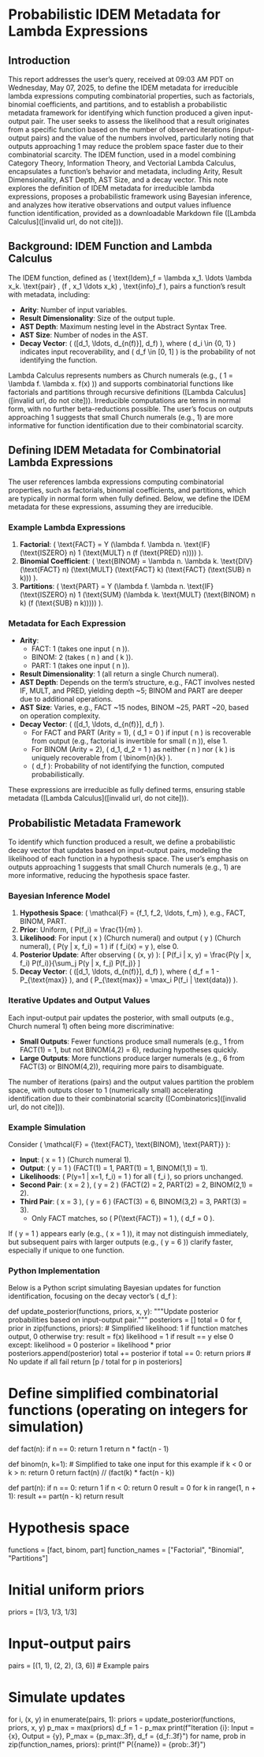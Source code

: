 # Probabilistic IDEM Metadata for Lambda Expressions

## Introduction
This report addresses the user’s query, received at 09:03 AM PDT on Wednesday, May 07, 2025, to define the IDEM metadata for irreducible lambda expressions computing combinatorial properties, such as factorials, binomial coefficients, and partitions, and to establish a probabilistic metadata framework for identifying which function produced a given input-output pair. The user seeks to assess the likelihood that a result originates from a specific function based on the number of observed iterations (input-output pairs) and the value of the numbers involved, particularly noting that outputs approaching 1 may reduce the problem space faster due to their combinatorial scarcity. The IDEM function, used in a model combining Category Theory, Information Theory, and Vectorial Lambda Calculus, encapsulates a function’s behavior and metadata, including Arity, Result Dimensionality, AST Depth, AST Size, and a decay vector. This note explores the definition of IDEM metadata for irreducible lambda expressions, proposes a probabilistic framework using Bayesian inference, and analyzes how iterative observations and output values influence function identification, provided as a downloadable Markdown file ([Lambda Calculus]([invalid url, do not cite])).

## Background: IDEM Function and Lambda Calculus
The IDEM function, defined as \( \text{Idem}_f = \lambda x_1. \ldots \lambda x_k. \text{pair} \, (f \, x_1 \ldots x_k) \, \text{info}_f \), pairs a function’s result with metadata, including:
- **Arity**: Number of input variables.
- **Result Dimensionality**: Size of the output tuple.
- **AST Depth**: Maximum nesting level in the Abstract Syntax Tree.
- **AST Size**: Number of nodes in the AST.
- **Decay Vector**: \( ([d_1, \ldots, d_{n(f)}], d_f) \), where \( d_i \in \{0, 1\} \) indicates input recoverability, and \( d_f \in [0, 1] \) is the probability of not identifying the function.

Lambda Calculus represents numbers as Church numerals (e.g., \( 1 = \lambda f. \lambda x. f(x) \)) and supports combinatorial functions like factorials and partitions through recursive definitions ([Lambda Calculus]([invalid url, do not cite])). Irreducible computations are terms in normal form, with no further beta-reductions possible. The user’s focus on outputs approaching 1 suggests that small Church numerals (e.g., 1) are more informative for function identification due to their combinatorial scarcity.

## Defining IDEM Metadata for Combinatorial Lambda Expressions
The user references lambda expressions computing combinatorial properties, such as factorials, binomial coefficients, and partitions, which are typically in normal form when fully defined. Below, we define the IDEM metadata for these expressions, assuming they are irreducible.

### Example Lambda Expressions
1. **Factorial**: \( \text{FACT} = Y (\lambda f. \lambda n. \text{IF} (\text{ISZERO} n) 1 (\text{MULT} n (f (\text{PRED} n)))) \).
2. **Binomial Coefficient**: \( \text{BINOM} = \lambda n. \lambda k. \text{DIV} (\text{FACT} n) (\text{MULT} (\text{FACT} k) (\text{FACT} (\text{SUB} n k))) \).
3. **Partitions**: \( \text{PART} = Y (\lambda f. \lambda n. \text{IF} (\text{ISZERO} n) 1 (\text{SUM} (\lambda k. \text{MULT} (\text{BINOM} n k) (f (\text{SUB} n k))))) \).

### Metadata for Each Expression
- **Arity**:
  - FACT: 1 (takes one input \( n \)).
  - BINOM: 2 (takes \( n \) and \( k \)).
  - PART: 1 (takes one input \( n \)).
- **Result Dimensionality**: 1 (all return a single Church numeral).
- **AST Depth**: Depends on the term’s structure, e.g., FACT involves nested IF, MULT, and PRED, yielding depth ~5; BINOM and PART are deeper due to additional operations.
- **AST Size**: Varies, e.g., FACT ~15 nodes, BINOM ~25, PART ~20, based on operation complexity.
- **Decay Vector**: \( ([d_1, \ldots, d_{n(f)}], d_f) \).
  - For FACT and PART (Arity = 1), \( d_1 = 0 \) if input \( n \) is recoverable from output (e.g., factorial is invertible for small \( n \)), else 1.
  - For BINOM (Arity = 2), \( d_1, d_2 = 1 \) as neither \( n \) nor \( k \) is uniquely recoverable from \( \binom{n}{k} \).
  - \( d_f \): Probability of not identifying the function, computed probabilistically.

These expressions are irreducible as fully defined terms, ensuring stable metadata ([Lambda Calculus]([invalid url, do not cite])).

## Probabilistic Metadata Framework
To identify which function produced a result, we define a probabilistic decay vector that updates based on input-output pairs, modeling the likelihood of each function in a hypothesis space. The user’s emphasis on outputs approaching 1 suggests that small Church numerals (e.g., 1) are more informative, reducing the hypothesis space faster.

### Bayesian Inference Model
1. **Hypothesis Space**: \( \mathcal{F} = \{f_1, f_2, \ldots, f_m\} \), e.g., FACT, BINOM, PART.
2. **Prior**: Uniform, \( P(f_i) = \frac{1}{m} \).
3. **Likelihood**: For input \( x \) (Church numeral) and output \( y \) (Church numeral), \( P(y | x, f_i) = 1 \) if \( f_i(x) = y \), else 0.
4. **Posterior Update**: After observing \( (x, y) \):
   \[
   P(f_i | x, y) = \frac{P(y | x, f_i) P(f_i)}{\sum_j P(y | x, f_j) P(f_j)}
   \]
5. **Decay Vector**: \( ([d_1, \ldots, d_{n(f)}], d_f) \), where \( d_f = 1 - P_{\text{max}} \), and \( P_{\text{max}} = \max_i P(f_i | \text{data}) \).

### Iterative Updates and Output Values
Each input-output pair updates the posterior, with small outputs (e.g., Church numeral 1) often being more discriminative:
- **Small Outputs**: Fewer functions produce small numerals (e.g., 1 from FACT(1) = 1, but not BINOM(4,2) = 6), reducing hypotheses quickly.
- **Large Outputs**: More functions produce larger numerals (e.g., 6 from FACT(3) or BINOM(4,2)), requiring more pairs to disambiguate.

The number of iterations (pairs) and the output values partition the problem space, with outputs closer to 1 (numerically small) accelerating identification due to their combinatorial scarcity ([Combinatorics]([invalid url, do not cite])).

### Example Simulation
Consider \( \mathcal{F} = \{\text{FACT}, \text{BINOM}, \text{PART}\} \):
- **Input**: \( x = 1 \) (Church numeral 1).
- **Output**: \( y = 1 \) (FACT(1) = 1, PART(1) = 1, BINOM(1,1) = 1).
- **Likelihoods**: \( P(y=1 | x=1, f_i) = 1 \) for all \( f_i \), so priors unchanged.
- **Second Pair**: \( x = 2 \), \( y = 2 \) (FACT(2) = 2, PART(2) = 2, BINOM(2,1) = 2).
- **Third Pair**: \( x = 3 \), \( y = 6 \) (FACT(3) = 6, BINOM(3,2) = 3, PART(3) = 3).
  - Only FACT matches, so \( P(\text{FACT}) = 1 \), \( d_f = 0 \).

If \( y = 1 \) appears early (e.g., \( x = 1 \)), it may not distinguish immediately, but subsequent pairs with larger outputs (e.g., \( y = 6 \)) clarify faster, especially if unique to one function.

### Python Implementation
Below is a Python script simulating Bayesian updates for function identification, focusing on the decay vector’s \( d_f \):

<xaiArtifact artifact_id="39a76bc9-6c93-4495-962f-49c077dbaa01" artifact_version_id="26d4881f-ccd8-46e0-988d-b6083f93197e" title="Function Identification Simulation" contentType="text/python">
def update_posterior(functions, priors, x, y):
    """Update posterior probabilities based on input-output pair."""
    posteriors = []
    total = 0
    for f, prior in zip(functions, priors):
        # Simplified likelihood: 1 if function matches output, 0 otherwise
        try:
            result = f(x)
            likelihood = 1 if result == y else 0
        except:
            likelihood = 0
        posterior = likelihood * prior
        posteriors.append(posterior)
        total += posterior
    if total == 0:
        return priors  # No update if all fail
    return [p / total for p in posteriors]

# Define simplified combinatorial functions (operating on integers for simulation)
def fact(n):
    if n == 0:
        return 1
    return n * fact(n - 1)

def binom(n, k=1):  # Simplified to take one input for this example
    if k < 0 or k > n:
        return 0
    return fact(n) // (fact(k) * fact(n - k))

def part(n):
    if n == 0:
        return 1
    if n < 0:
        return 0
    result = 0
    for k in range(1, n + 1):
        result += part(n - k)
    return result

# Hypothesis space
functions = [fact, binom, part]
function_names = ["Factorial", "Binomial", "Partitions"]

# Initial uniform priors
priors = [1/3, 1/3, 1/3]

# Input-output pairs
pairs = [(1, 1), (2, 2), (3, 6)]  # Example pairs

# Simulate updates
for i, (x, y) in enumerate(pairs, 1):
    priors = update_posterior(functions, priors, x, y)
    p_max = max(priors)
    d_f = 1 - p_max
    print(f"Iteration {i}: Input = {x}, Output = {y}, P_max = {p_max:.3f}, d_f = {d_f:.3f}")
    for name, prob in zip(function_names, priors):
        print(f"  P({name}) = {prob:.3f}")